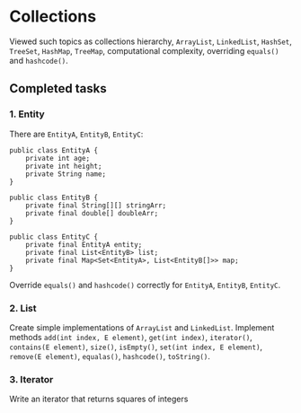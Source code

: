 # Collections
Viewed such topics as collections hierarchy, `ArrayList`, `LinkedList`, `HashSet`, `TreeSet`, `HashMap`, `TreeMap`, computational complexity, overriding `equals()` and `hashcode()`.
## Completed tasks
### 1. Entity
There are `EntityA`, `EntityB`, `EntityC`:
```
public class EntityA {
    private int age;
    private int height;
    private String name;
}    
```
```
public class EntityB {
    private final String[][] stringArr;
    private final double[] doubleArr;
}    
```
```
public class EntityC {
    private final EntityA entity;
    private final List<EntityB> list;
    private final Map<Set<EntityA>, List<EntityB[]>> map;
}
```
Override `equals()` and `hashcode()` correctly for `EntityA`, `EntityB`, `EntityC`.
### 2. List
Create simple implementations of `ArrayList` and `LinkedList`. Implement methods `add(int index, E element)`, `get(int index)`, `iterator()`, `contains(E element)`, `size()`, `isEmpty()`, `set(int index, E element)`, `remove(E element)`, `equalas()`, `hashcode()`, `toString()`.
### 3. Iterator
Write an iterator that returns squares of integers